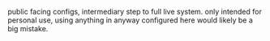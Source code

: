public facing configs, intermediary step to full live system. only intended for personal use, using anything in anyway configured here would likely be a big mistake.
